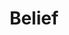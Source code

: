 ---
title: Belief
image: \assets\img\impacts\belief.png
permalink: /category/belief/
pagination: 
  enabled: true
  category: belief
  permalink: /:num/
---